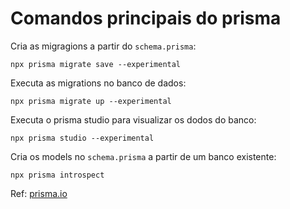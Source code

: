 # Comandos principais do prisma

Cria as migragions a partir do <code>schema.prisma</code>:

<code>npx prisma migrate save --experimental</code>

Executa as migrations no banco de dados:

<code>npx prisma migrate up --experimental</code>

Executa o prisma studio para visualizar os dodos do banco:

<code>npx prisma studio --experimental</code>

Cria os models no <code>schema.prisma</code> a partir de um banco existente:

<code>npx prisma introspect</code>

Ref: [prisma.io](https://www.prisma.io/docs/)
